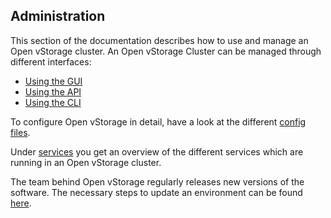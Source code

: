 ## Administration

This section of the documentation describes how to use and manage an Open vStorage cluster. An Open vStorage Cluster can be managed through different interfaces:
- [Using the GUI](usingthegui/README.md)
- [Using the API](usingtheapi/README.md)
- [Using the CLI](usingthecli/README.md)

To configure Open vStorage in detail, have a look at the different [config files](Configs/README.md).

Under [services](Services/README.md) you get an overview of the different services which are running in an Open vStorage cluster.

The team behind Open vStorage regularly releases new versions of the software. The necessary steps to update an environment can be found [here](upgrade.md).
